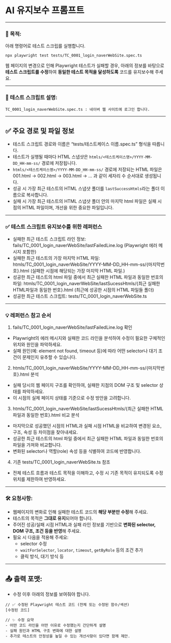 # AI 유지보수 프롬프트

---

### 🔧 목적:

아래 명령어로 테스트 스크립를 실행합니다.

```
npx playwright test tests/TC_0001_login_naverWebSite.spec.ts
```

웹 페이지의 변경으로 인해 Playwright 테스트가 실패할 경우, 아래의 정보를 바탕으로 **테스트 스크립트를 수정**하여 **동일한 테스트 목적을 달성하도록** 코드를 유지보수해 주세요.

---

### 📌 테스트 스크립트 설명:

```
TC_0001_login_naverWebSite.spec.ts : 네이버 웹 사이트에 로그인 합니다.
```

---

## ✅ 주요 경로 및 파일 정보

- 테스트 스크립트 경로와 이름은 “tests/테스트케이스 이름.spec.ts” 형식을 따릅니다.
- 테스트가 실행될 때마다 HTML 스냅샷은 `htmls/<테스트케이스명>/YYYY-MM-DD_HH-mm-ss/` 경로에 저장됩니다.
- `htmls/<테스트케이스명>/YYYY-MM-DD_HH-mm-ss/` 경로에 저장되는 HTML 파일은 001.html -> 002.html -> 003.html -> ... 과 같이 세자리 수 순서대로 생성됩니다.
- 성공 시 가장 최근 테스트의 HTML 스냅샷 폴더를 `lastSuccessHtmls`라는 폴더 이름으로 복사합니다.
- 실패 시 가장 최근 테스트의 HTML 스냅샷 폴더 안의 마지막 html 파일은 실패 시점의 HTML 파일이며, 개선을 위한 중요한 파일입니다.

---

### ✅ 테스트 스크립트 유지보수를 위한 레퍼런스
- 실패한 최근 테스트 스크립트 라인 정보: fails/TC_0001_login_naverWebSite/lastFailedLine.log (Playwright 에러 메시지 포함한)
- 실패한 최근 테스트의 가장 마지막 HTML 파일: htmls/TC_0001_login_naverWebSite/YYYY-MM-DD_HH-mm-ss/{마지막번호}.html (실패한 시점에 해당되는 가장 마지막 HTML 파일.)
- 성공한 최근 테스트의 html 파일 중에서 최근 실패한 HTML 파일과 동일한 번호의 파일: htmls/TC_0001_login_naverWebSite/lastSucessHtmls/{최근 실패한 HTML파일과 동일한 번호}.html (최근에 성공한 시점의 HTML 파일들 폴더)
- 성공한 최근 테스트 스크립트: tests/TC_0001_login_naverWebSite.ts

---

### 💡 레퍼런스 참고 순서

1. fails/TC_0001_login_naverWebSite/lastFailedLine.log 확인
  - Playwright의 에러 메시지와 실패한 코드 라인을 분석하여 수정이 필요한 구체적인 위치와 원인을 파악하세요.
  - 실패 원인(예: element not found, timeout 등)에 따라 어떤 selector나 대기 조건이 문제인지 유추할 수 있습니다.
2. htmls/TC_0001_login_naverWebSite/YYYY-MM-DD_HH-mm-ss/{마지막번호}.html 분석
  - 실패 당시의 웹 페이지 구조를 확인하여, 실패한 지점의 DOM 구조 및 selector 상태를 파악하세요.
  - 이 시점의 실제 페이지 상태를 기준으로 수정 방안을 고려합니다.
3. htmls/TC_0001_login_naverWebSite/lastSucessHtmls/{최근 실패한 HTML파일과 동일한 번호}.html 비교 분석
  - 마지막으로 성공했던 시점의 HTML과 실패 시점 HTML을 비교하여 변경된 요소, 구조, 속성 등 차이점을 찾아내세요.
  - 성공한 최근 테스트의 html 파일 중에서 최근 실패한 HTML 파일과 동일한 번호의 파일을 가져와 비교합니다.
  - 변화된 selector나 역할(role) 속성 등을 식별하여 코드에 반영합니다.
4. 기존 tests/TC_0001_login_naverWebSite.ts 참조
  - 전체 테스트 흐름과 테스트 목적을 이해하고, 수정 시 기존 목적이 유지되도록 수정 위치를 제한하여 반영하세요.

---

### 🛠 요청사항:

- 웹페이지의 변화로 인해 실패한 테스트 코드의 **해당 부분만 수정**해 주세요.
- 테스트의 목적은 **그대로 유지**되어야 합니다.
- 주어진 성공/실패 시점 HTML과 실패 라인 정보를 기반으로 **변화된 selector, DOM 구조, 조건 등을 반영**해 주세요.
- 필요 시 다음을 적용해 주세요:
    - selector 수정
    - `waitForSelector`, `locator`, `timeout`, `getByRole` 등의 조건 추가
    - 클릭 방식, 대기 방식 등

---

## 📤 출력 포맷:

- 수정 이후 아래의 정보를 보여줘야 합니다.

```
// ✅ 수정된 Playwright 테스트 코드 (전체 또는 수정된 함수/섹션)
[수정된 코드]
```

```
// ✨ 수정 요약
- 어떤 코드 라인을 어떤 이유로 수정했는지 간단하게 설명
- 실패 원인과 HTML 구조 변화에 대한 설명
- 추가로 테스트의 안정성을 높일 수 있는 개선사항이 있다면 함께 제안.
```
